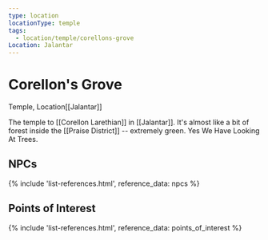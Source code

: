 ```yaml
---
type: location
locationType: temple
tags:
  - location/temple/corellons-grove
Location: Jalantar
---
```


# Corellon's Grove
Temple, <span class="dataview inline-field"><span class="inline-field-key">Location</span><span class="inline-field-value">[[Jalantar]]</span></span>

The temple to [[Corellon Larethian]] in [[Jalantar]]. It's almost like a bit of forest inside the [[Praise District]] -- extremely green. Yes We Have Looking At Trees. 

## NPCs
{% include 'list-references.html', reference_data: npcs %}

## Points of Interest
{% include 'list-references.html', reference_data: points_of_interest %}
